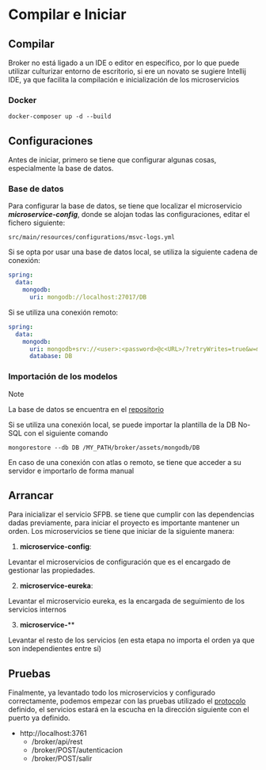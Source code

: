 # Compilar e Iniciar

## Compilar

Broker no está ligado a un IDE o editor en específico, por lo que puede utilizar culturizar 
entorno de escritorio, si ere un novato se sugiere Intellij IDE, ya que facilita la compilación 
e inicialización de los microservicios

### Docker

```shell
docker-composer up -d --build
```


## Configuraciones

Antes de iniciar, primero se tiene que configurar algunas cosas, especialmente la base de datos.

### Base de datos

Para configurar la base de datos, se tiene que localizar el microservicio _**microservice-config**_, 
donde se alojan todas las configuraciones, editar el fichero siguiente:

```
src/main/resources/configurations/msvc-logs.yml
```

Si se opta por usar una base de datos local, se utiliza la siguiente cadena de conexión:

```yaml
spring:
  data:
    mongodb:
      uri: mongodb://localhost:27017/DB
```

Si se utiliza una conexión remoto:

```yaml
spring:
  data:
    mongodb:
      uri: mongodb+srv://<user>:<password>@c<URL>/?retryWrites=true&w=majority&appName=Cluster0
      database: DB
```

### Importación de los modelos

> [!NOTE]  
> La base de datos se encuentra en el [repositorio](../mongodb/DB)


Si se utiliza una conexión local, se puede importar la plantilla de la DB No-SQL con el siguiente comando
```shell
mongorestore --db DB /MY_PATH/broker/assets/mongodb/DB
```

En caso de una conexión con atlas o remoto, se tiene que acceder a su servidor e importarlo de forma manual


## Arrancar

Para inicializar el servicio SFPB. se tiene que cumplir con las dependencias dadas previamente, 
para iniciar el proyecto es importante mantener un orden. Los microservicios se tiene que iniciar de la siguiente manera:

1. **microservice-config**: 

Levantar el microservicios de configuración que es el encargado de 
gestionar las propiedades.

2. **microservice-eureka**:

Levantar el microservicio eureka, es la encargada de seguimiento de los 
servicios internos

3. **microservice-**** 

Levantar el resto de los servicios (en esta etapa no importa el orden ya que son independientes 
entre sí)

## Pruebas

Finalmente, ya levantado todo los microservicios y configurado correctamente, podemos empezar 
con las pruebas utilizado el [protocolo](PROTOCOLO.md) definido, el servicios estará en la escucha en la 
dirección siguiente con el puerto ya definido.

* http://localhost:3761
  * /broker/api/rest
  * /broker/POST/autenticacion
  * /broker/POST/salir

